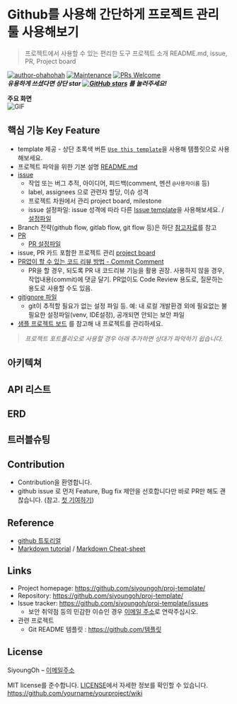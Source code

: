 # Github를 사용해 간단하게 프로젝트 관리 툴 사용해보기
> 프로젝트에서 사용할 수 있는 편리한 도구
> 프로젝트 소개 README.md, issue, PR, Project board

[![author-ohahohah](https://img.shields.io/badge/author-siyoungoh-blue.svg)](https://github.com/siyoungoh/)
[![Maintenance](https://img.shields.io/badge/Maintained%3F-yes-green.svg)](https://github.com/siyoungoh/proj-template/graphs/commit-activity) 
[![PRs Welcome](https://img.shields.io/badge/PRs-welcome-brightgreen.svg)](http://makeapullrequest.com)  
***유용하게 쓰셨다면 상단 star [![GitHub stars](https://img.shields.io/github/stars/siyoungoh/proj-template.svg?style=social)](https://github.com/siyoungoh/proj-template) 를 눌러주세요!***

**주요 화면**  
![GIF]()

## 핵심 기능 Key Feature
- template 제공 - 상단 초록색 버튼 [`Use this template`](https://github.com/siyoungoh/proj-template/generate)을 사용해 템플릿으로 사용해보세요.
- 프로젝트 파악을 위한 기본 설명 [README.md](https://github.com/siyoungoh/proj-template/blob/master/README.md)
- [issue](https://github.com/siyoungoh/proj-template/issues/1)
  - 작업 또는 버그 추적, 아이디어, 피드백(comment, 멘션 `@사용자이름` 등)
  - label, assignees 으로 관련자 할당, 이슈 성격 
  - 프로젝트 차원에서 관리 project board, milestone
  - issue 설정파일: issue 성격에 따라 다른 [Issue template](https://github.com/siyoungoh/proj-template/issues/new/choose)을 사용해보세요. / [설정파일](https://github.com/ohahohah/github-tutorial/tree/master/.github/ISSUE_TEMPLATE)
- Branch 전략(github flow, gitlab flow, git flow 등)은 하단 [참고자료]()를 참고
- [PR]()
  - [PR 설정파일]()
- issue, PR 카드 포함한 프로젝트 관리 [project board](https://github.com/siyoungoh/proj-template/projects/1)
- [PR없이 할 수 있는 코드 리뷰 방법 - Commit Comment](https://github.com/siyoungoh/proj-template/issues/4)
  - PR을 할 경우, 되도록 PR 내 코드리뷰 기능을 활용 권장. 사용하지 않을 경우, 작업내용(commit)에 댓글 달기. PR없이도 Code Review 용도로, 질문하는 용도로 사용할 수도 있음. 
- [gitignore 파일](https://github.com/siyoungoh/proj-template/blob/master/.gitignore)
  - git이 추적할 필요가 없는 설정 파일 등. 예: 내 로컬 개발환경 외에 필요없는 불필요한 설정파일(venv, IDE설정), 공개되면 안되는 보안 파일
- [샘플 프로젝트 보드](https://github.com/ohahohah/github-tutorial/projects/1) 를 참고해 내 프로젝트를 관리하세요.  

> *프로젝트 포트폴리오로 사용할 경우 아래 추가하면 상대가 파악하기 쉽습니다.*
## 아키텍쳐

## API 리스트

## ERD   

## 트러블슈팅


## Contribution
- Contribution을 환영합니다.
- github issue 로 먼저 Feature, Bug fix 제안을 선호합니다만 바로 PR만 해도 괜찮습니다. (참고. [첫 기여하기](https://github.com/firstcontributions/first-contributions/blob/master/translations/README.ko.md#%EB%B3%80%EA%B2%BD%EC%82%AC%ED%95%AD%EC%9D%84-%EA%B9%83%ED%97%88%EB%B8%8C%EC%97%90-%ED%91%B8%EC%8B%9C%ED%95%98%EA%B8%B0)) 

## Reference
- [github 튜토리얼]()
- [Markdown tutorial](https://www.markdowntutorial.com/kr/) / [Markdown Cheat-sheet](https://www.markdownguide.org/cheat-sheet/)

## Links
- Project homepage: https://github.com/siyoungoh/proj-template/
- Repository: https://github.com/siyoungoh/proj-template/
- Issue tracker: https://github.com/siyoungoh/proj-template/issues
  - 보안 취약점 등의 민감한 이슈인 경우 [이메일 주소](mailto:이메일@주소)로 연락주십시오. 
- 관련 프로젝트
  - Git README 템플릿 : https://github.com/템플릿
  
## License
SiyoungOh – [이메일주소](mailto:이메일주소)  

MIT license를 준수합니다. [LICENSE](LICENSE)에서 자세한 정보를 확인할 수 있습니다.  
 https://github.com/yourname/yourproject/wiki
